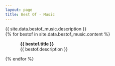 ```yaml
---
layout: page
title: Best Of - Music
---
```


<!-- <h1>{{ site.data.bestof_music.title }}</h1> -->
<div>
{{ site.data.bestof_music.description }}
</div>
{% for bestof in site.data.bestof_music.content %}
 <ul>
    <ol>
        <b>{{ bestof.title }}</b> <br> {{ bestof.description }}
    </ol>
  </ul>
  <!-- <p>{{ staff_member | markdownify }}</p> -->
{% endfor %}